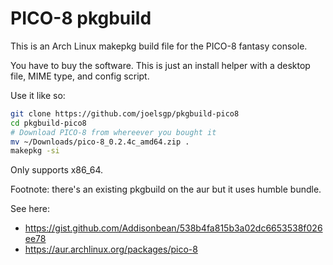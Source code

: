 # PICO-8 pkgbuild

This is an Arch Linux makepkg build file for the PICO-8 fantasy console.

You have to buy the software. This is just an install helper with a desktop file, MIME type, and config script.

Use it like so:

```bash
git clone https://github.com/joelsgp/pkgbuild-pico8
cd pkgbuild-pico8
# Download PICO-8 from whereever you bought it
mv ~/Downloads/pico-8_0.2.4c_amd64.zip .
makepkg -si
```

Only supports x86_64.

Footnote: there's an existing pkgbuild on the aur but it uses humble bundle.

 See here:
 - <https://gist.github.com/Addisonbean/538b4fa815b3a02dc6653538f026ee78>
 - <https://aur.archlinux.org/packages/pico-8>
